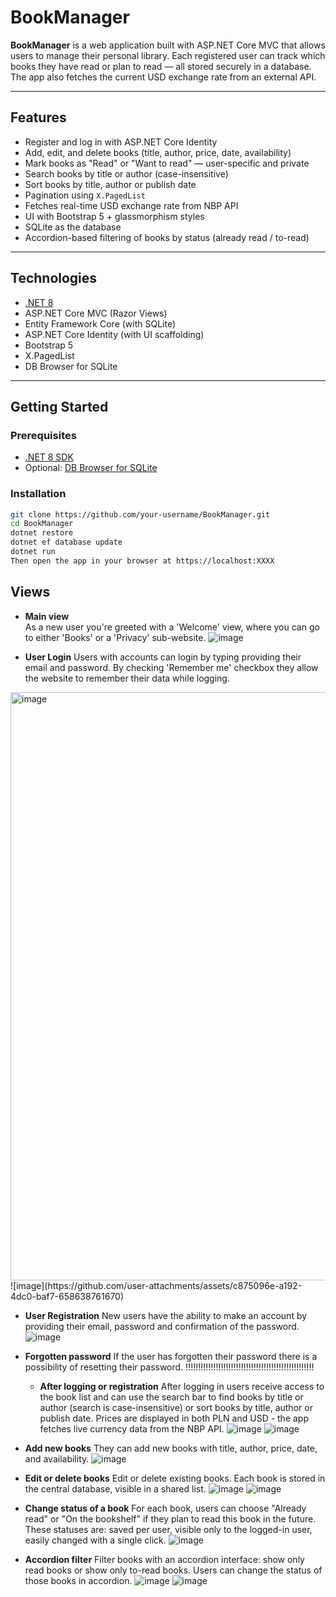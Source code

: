 # BookManager

**BookManager** is a web application built with ASP.NET Core MVC that allows users to manage their personal library. Each registered user can track which books they have read or plan to read — all stored securely in a database. The app also fetches the current USD exchange rate from an external API.

---

## Features

- Register and log in with ASP.NET Core Identity
- Add, edit, and delete books (title, author, price, date, availability)
- Mark books as "Read" or "Want to read" — user-specific and private
- Search books by title or author (case-insensitive)
- Sort books by title, author or publish date
- Pagination using `X.PagedList`
- Fetches real-time USD exchange rate from NBP API
- UI with Bootstrap 5 + glassmorphism styles
- SQLite as the database
- Accordion-based filtering of books by status (already read / to-read)

---

## Technologies

- [.NET 8](https://dotnet.microsoft.com/)
- ASP.NET Core MVC (Razor Views)
- Entity Framework Core (with SQLite)
- ASP.NET Core Identity (with UI scaffolding)
- Bootstrap 5
- X.PagedList
- DB Browser for SQLite

---

## Getting Started

### Prerequisites

- [.NET 8 SDK](https://dotnet.microsoft.com/en-us/download)
- Optional: [DB Browser for SQLite](https://sqlitebrowser.org/)

### Installation

```bash
git clone https://github.com/your-username/BookManager.git
cd BookManager
dotnet restore
dotnet ef database update
dotnet run
Then open the app in your browser at https://localhost:XXXX 
```

## Views

- **Main view**  
    As a new user you're greeted with a 'Welcome' view, where you can go to either 'Books' or a 'Privacy' sub-website.
![image](https://github.com/user-attachments/assets/51eebce3-bec1-4676-a2df-95e9aab4b303)


- **User Login**
    Users with accounts can login by typing providing their email and password. By checking 'Remember me' checkbox they allow the website to remember their data while logging.
<img width="941" alt="image" src="https://github.com/user-attachments/assets/ec54e25f-c2fb-407f-a5fd-8126442cc629" />
![image](https://github.com/user-attachments/assets/c875096e-a192-4dc0-baf7-658638761670)


- **User Registration**
    New users have the ability to make an account by providing their email, password and confirmation of the password.
![image](https://github.com/user-attachments/assets/f7246906-26ad-4ed2-8ecc-ac5f7f91c076)


- **Forgotten password**
   If the user has forgotten their password there is a possibility of resetting their password.
!!!!!!!!!!!!!!!!!!!!!!!!!!!!!!!!!!!!!!!!!!!!!!!!!!!

  - **After logging or registration**
   After logging in users receive access to the book list and can use the search bar to find books by title or author (search is case-insensitive) or sort books by title, author or publish date. Prices are displayed in both PLN and USD - the app fetches live currency data from the NBP API.
![image](https://github.com/user-attachments/assets/d652f3ab-19d2-47a3-b4be-cde1a4b1857f)
![image](https://github.com/user-attachments/assets/7b46ec64-9ae2-4c88-907f-f70fa4bd1eda)


- **Add new books**
  They can add new books with title, author, price, date, and availability.
![image](https://github.com/user-attachments/assets/e7ae7c80-1e27-4fd4-a193-23c2010ce184)


- **Edit or delete books**
  Edit or delete existing books. Each book is stored in the central database, visible in a shared list.
![image](https://github.com/user-attachments/assets/31e78441-c73d-4ac4-9694-0f7a1c318b9e)
![image](https://github.com/user-attachments/assets/c6d50948-bb3e-4664-8cac-65cbbc1bde52)


- **Change status of a book**
  For each book, users can choose "Already read" or "On the bookshelf" if they plan to read this book in the future.
  These statuses are: saved per user, visible only to the logged-in user, easily changed with a single click.
![image](https://github.com/user-attachments/assets/9a4a82de-1db5-4672-a52d-bb0b418821e1)


- **Accordion filter**
  Filter books with an accordion interface: show only read books or show only to-read books. Users can change the status of those books in accordion.
![image](https://github.com/user-attachments/assets/781cd251-780f-4dc6-b73a-faae557a4b3f)
![image](https://github.com/user-attachments/assets/97c0beef-8de1-4c82-adc0-293e327269f3)


  









